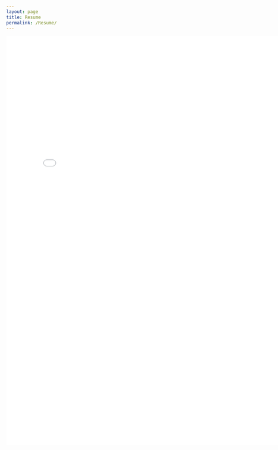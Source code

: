 ```yaml
---
layout: page
title: Resume
permalink: /Resume/
---
```


<embed src="/assets/documents/resume.pdf" width="800px" height="1100px">
